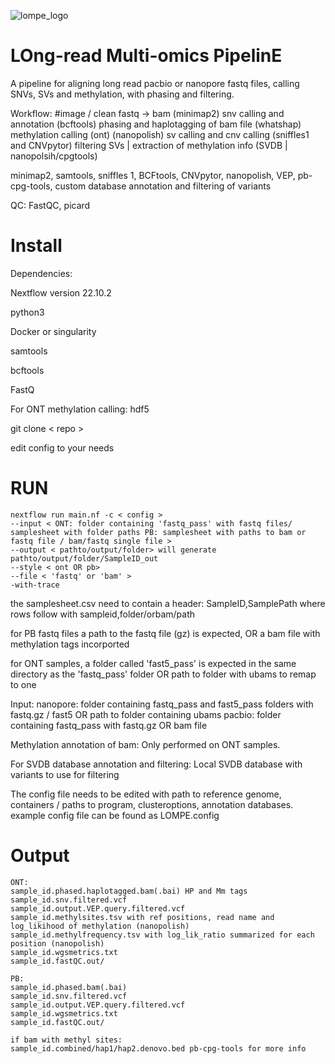 
![lompe_logo](https://user-images.githubusercontent.com/77359122/231418667-484df799-c9a6-4e0c-a691-872704068608.png)

# LOng-read Multi-omics PipelinE


A pipeline for aligning long read pacbio or nanopore fastq files,
calling SNVs, SVs and methylation, 
with phasing and filtering. 


Workflow: #image / clean
fastq -> bam (minimap2)
snv calling and annotation (bcftools)
phasing and haplotagging of bam file (whatshap)
methylation calling (ont) (nanopolish)
sv calling and cnv calling (sniffles1 and CNVpytor)
filtering SVs | extraction of methylation info (SVDB | nanopolsih/cpgtools)


minimap2, samtools, sniffles 1, BCFtools, CNVpytor, nanopolish, VEP, pb-cpg-tools, custom database annotation and filtering of variants


QC: 
FastQC, picard

# Install

Dependencies: 

Nextflow version 22.10.2

python3 

Docker or singularity

samtools 

bcftools  

FastQ

For ONT methylation calling: hdf5

git clone < repo >

edit config to your needs

# RUN
    nextflow run main.nf -c < config > 
    --input < ONT: folder containing 'fastq_pass' with fastq files/ samplesheet with folder paths PB: samplesheet with paths to bam or fastq file / bam/fastq single file > 
    --output < pathto/output/folder> will generate pathto/output/folder/SampleID_out
    --style < ont OR pb>   
    --file < 'fastq' or 'bam' >
    -with-trace




the samplesheet.csv need to contain a header: SampleID,SamplePath where rows follow with sampleid,folder/orbam/path 

for PB fastq files a path to the fastq file (gz) is expected, OR a bam file with methylation tags incorported

for ONT samples, a folder called 'fast5_pass' is expected in the same directory as the 'fastq_pass' folder OR path to folder with ubams to remap to one

Input:
nanopore: folder containing fastq_pass and fast5_pass folders with fastq.gz / fast5  OR path to folder containing ubams 
pacbio: folder containing fastq_pass with fastq.gz OR bam file

Methylation annotation of bam:
Only performed on ONT samples. 

For SVDB database annotation and filtering:
Local SVDB database with variants to use for filtering

The config file needs to be edited with path to reference genome, containers / paths to program, 
clusteroptions, annotation databases. 
example config file can be found as LOMPE.config

# Output
    ONT: 
    sample_id.phased.haplotagged.bam(.bai) HP and Mm tags 
    sample_id.snv.filtered.vcf
    sample_id.output.VEP.query.filtered.vcf
    sample_id.methylsites.tsv with ref positions, read name and log_likihood of methylation (nanopolish)
    sample_id.methylfrequency.tsv with log_lik_ratio summarized for each position (nanopolish)
    sample_id.wgsmetrics.txt
    sample_id.fastQC.out/

    PB: 
    sample_id.phased.bam(.bai)
    sample_id.snv.filtered.vcf
    sample_id.output.VEP.query.filtered.vcf
    sample_id.wgsmetrics.txt
    sample_id.fastQC.out/

    if bam with methyl sites:
    sample_id.combined/hap1/hap2.denovo.bed pb-cpg-tools for more info
    
    

    
